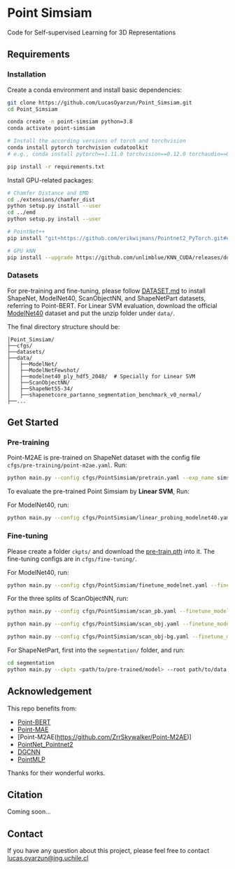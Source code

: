 # Point Simsiam

Code for Self-supervised Learning for 3D Representations

## Requirements

### Installation
Create a conda environment and install basic dependencies:
```bash
git clone https://github.com/LucasOyarzun/Point_Simsiam.git
cd Point_Simsiam

conda create -n point-simsiam python=3.8
conda activate point-simsiam

# Install the according versions of torch and torchvision
conda install pytorch torchvision cudatoolkit
# e.g., conda install pytorch==1.11.0 torchvision==0.12.0 torchaudio==0.11.0 cudatoolkit=11.3

pip install -r requirements.txt
```
Install GPU-related packages:
```bash
# Chamfer Distance and EMD
cd ./extensions/chamfer_dist
python setup.py install --user
cd ../emd
python setup.py install --user

# PointNet++
pip install "git+https://github.com/erikwijmans/Pointnet2_PyTorch.git#egg=pointnet2_ops&subdirectory=pointnet2_ops_lib"

# GPU kNN
pip install --upgrade https://github.com/unlimblue/KNN_CUDA/releases/download/0.2/KNN_CUDA-0.2-py3-none-any.whl
```
### Datasets
For pre-training and fine-tuning, please follow [DATASET.md](https://github.com/lulutang0608/Point-BERT/blob/master/DATASET.md) to install ShapeNet, ModelNet40, ScanObjectNN, and ShapeNetPart datasets, referring to Point-BERT. For Linear SVM evaluation, download the official [ModelNet40](https://shapenet.cs.stanford.edu/media/modelnet40_ply_hdf5_2048.zip) dataset and put the unzip folder under `data/`.

The final directory structure should be:
```
│Point_Simsiam/
├──cfgs/
├──datasets/
├──data/
│   ├──ModelNet/
│   ├──ModelNetFewshot/
│   ├──modelnet40_ply_hdf5_2048/  # Specially for Linear SVM
│   ├──ScanObjectNN/
│   ├──ShapeNet55-34/
│   ├──shapenetcore_partanno_segmentation_benchmark_v0_normal/
├──...
```


## Get Started

### Pre-training
Point-M2AE is pre-trained on ShapeNet dataset with the config file `cfgs/pre-training/point-m2ae.yaml`. Run:
```bash
python main.py --config cfgs/PointSimsiam/pretrain.yaml --exp_name simsiam_pretrain
```

To evaluate the pre-trained Point Simsiam by **Linear SVM**, Run:

For ModelNet40, run:
```bash
python main.py --config cfgs/PointSimsiam/linear_probing_modelnet40.yaml --linear_probing modelnet40 --linear_model <knn|svm> --exp_name simsiam_test_svm --ckpts experiments/.../ckpt-last.pth
```

### Fine-tuning
Please create a folder `ckpts/` and download the [pre-train.pth](https://drive.google.com/file/d/1HyUEv04V2K6vMaR0P7WksuoiMtoXx1fM/view?usp=share_link) into it. The fine-tuning configs are in `cfgs/fine-tuning/`.

For ModelNet40, run:
```bash
python main.py --config cfgs/PointSimsiam/finetune_modelnet.yaml --finetune_model --exp_name simsiam_finetune --ckpts experiments/.../ckpt-last.pth
```

For the three splits of ScanObjectNN, run:

```bash
python main.py --config cfgs/PointSimsiam/scan_pb.yaml --finetune_model --exp_name simsiam_scan_pb --ckpts experiments/.../ckpt-last.pth
```
```bash
python main.py --config cfgs/PointSimsiam/scan_obj.yaml --finetune_model --exp_name simsiam_scan_obj --ckpts experiments/.../ckpt-last.pth
```
```bash
python main.py --config cfgs/PointSimsiam/scan_obj-bg.yaml --finetune_model --exp_name simsiam_scan_obj-bg --ckpts experiments/.../ckpt-last.pth
```

For ShapeNetPart, first into the `segmentation/` folder, and run:
```bash
cd segmentation
python main.py --ckpts <path/to/pre-trained/model> --root path/to/data --learning_rate 0.0002 --epoch 300
```

## Acknowledgement
This repo benefits from:

* [Point-BERT](https://github.com/lulutang0608/Point-BERT)
* [Point-MAE](https://github.com/Pang-Yatian/Point-MAE)
* [Point-M2AE(https://github.com/ZrrSkywalker/Point-M2AE)]
* [PointNet_Pointnet2](https://github.com/yanx27/Pointnet_Pointnet2_pytorch)
* [DGCNN](https://github.com/WangYueFt/dgcnn)
* [PointMLP](https://github.com/ma-xu/pointMLP-pytorch)

Thanks for their wonderful works.

## Citation

Coming soon...

## Contact
If you have any question about this project, please feel free to contact lucas.oyarzun@ing.uchile.cl
